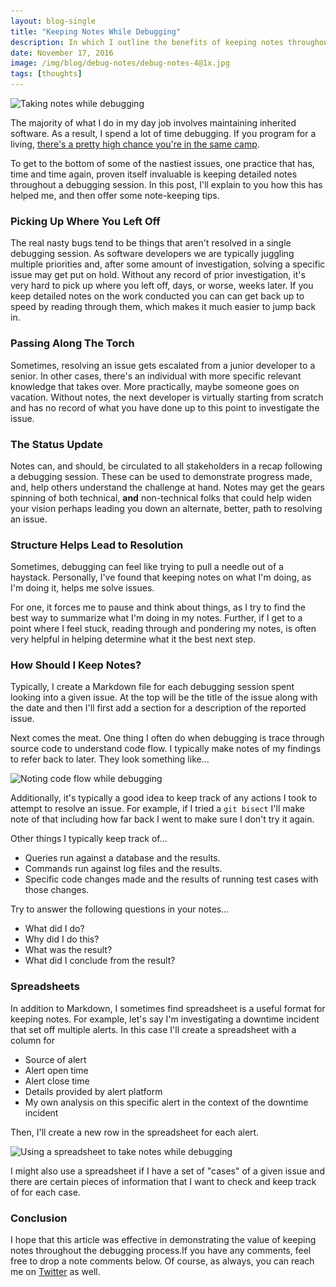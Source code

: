 ```yaml
---
layout: blog-single
title: "Keeping Notes While Debugging"
description: In which I outline the benefits of keeping notes throughout the debugging process.
date: November 17, 2016
image: /img/blog/debug-notes/debug-notes-4@1x.jpg
tags: [thoughts]
---
```


<img
  class="rounded"
  src="/img/blog/debug-notes/debug-notes-4@1x.jpg"
  srcset="/img/blog/debug-notes/debug-notes-4@1x.jpg 1x, /img/blog/debug-notes/debug-notes-4@2x.jpg 2x"
  alt="Taking notes while debugging">

The majority of what I do in my day job involves maintaining inherited software. As a result, I spend a lot of time debugging. If you program for a living, [there's a pretty high chance you're in the same camp](http://bretthard.in/post/developers-spend-half-their-time-fixing-bugs). 

To get to the bottom of some of the nastiest issues, one practice that has, time and time again, proven itself invaluable is keeping detailed notes throughout a debugging session. In this post, I'll explain to you how this has helped me, and then offer some note-keeping tips.

<!-- excerpt_separator -->

### Picking Up Where You Left Off

The real nasty bugs tend to be things that aren't resolved in a single debugging session. As software developers we are typically juggling multiple priorities and, after some amount of investigation, solving a specific issue may get put on hold. Without any record of prior investigation, it's very hard to pick up where you left off, days, or worse, weeks later. If you keep detailed notes on the work conducted you can can get back up to speed by reading through them, which makes it much easier to jump back in.

### Passing Along The Torch

Sometimes, resolving an issue gets escalated from a junior developer to a senior. In other cases, there's an individual with more specific relevant knowledge that takes over. More practically, maybe someone goes on vacation. Without notes, the next developer is virtually starting from scratch and has no record of what you have done up to this point to investigate the issue.

### The Status Update

Notes can, and should, be circulated to all stakeholders in a recap following a debugging session. These can be used to demonstrate progress made, and, help others understand the challenge at hand. Notes may get the gears spinning of both technical, **and** non-technical folks that could help widen your vision perhaps leading you down an alternate, better, path to resolving an issue.

### Structure Helps Lead to Resolution

Sometimes, debugging can feel like trying to pull a needle out of a haystack. Personally, I've found that keeping notes on what I'm doing, as I'm doing it, helps me solve issues. 

For one, it forces me to pause and think about things, as I try to find the best way to summarize what I'm doing in my notes. Further, if I get to a point where I feel stuck, reading through and pondering my notes, is often very helpful in helping determine what it the best next step.

### How Should I Keep Notes?

Typically, I create a Markdown file for each debugging session spent looking into a given issue. At the top will be the title of the issue along with the date and then I'll first add a section for a description of the reported issue.

Next comes the meat. One thing I often do when debugging is trace through source code to understand code flow. I typically make notes of my findings to refer back to later. They look something like...

<img
  class="rounded"
  src="/img/blog/debug-notes/debug-notes-code-flow@1x.jpg"
  srcset="/img/blog/debug-notes/debug-notes-code-flow@1x.jpg 1x, /img/blog/debug-notes/debug-notes-code-flow@2x.jpg 2x"
  alt="Noting code flow while debugging">

Additionally, it's typically a good idea to keep track of any actions I took to attempt to resolve an issue. For example, if I tried a `git bisect` I'll make note of that including how far back I went to make sure I don't try it again.

Other things I typically keep track of...

- Queries run against a database and the results.
- Commands run against log files and the results.
- Specific code changes made and the results of running test cases with those changes.

Try to answer the following questions in your notes...

- What did I do?
- Why did I do this?
- What was the result?
- What did I conclude from the result?

### Spreadsheets

In addition to Markdown, I sometimes find spreadsheet is a useful format for keeping notes. For example, let's say I'm investigating a downtime incident that set off multiple alerts. In this case I'll create a spreadsheet with a column for

- Source of alert
- Alert open time
- Alert close time
- Details provided by alert platform
- My own analysis on this specific alert in the context of the downtime incident

Then, I'll create a new row in the spreadsheet for each alert.

<img
  class="rounded"
  src="/img/blog/debug-notes/debug-notes-spreadsheet@1x.jpg"
  srcset="/img/blog/debug-notes/debug-notes-spreadsheet@1x.jpg 1x, /img/blog/debug-notes/debug-notes-spreadsheet@2x.jpg 2x"
  alt="Using a spreadsheet to take notes while debugging">

I might also use a spreadsheet if I have a set of "cases" of a given issue and there are certain pieces of information that I want to check and keep track of for each case.

### Conclusion

I hope that this article was effective in demonstrating the value of keeping notes throughout the debugging process.If you have any comments, feel free to drop a note comments below. Of course, as always, you can reach me on [Twitter](http://twitter.com/maxpchadwick) as well.
